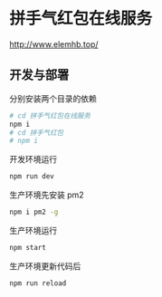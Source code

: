 # 拼手气红包在线服务

http://www.elemhb.top/

## 开发与部署

分别安装两个目录的依赖

```bash
# cd 拼手气红包在线服务
npm i
# cd 拼手气红包
# npm i
```

开发环境运行

```bash
npm run dev
```

生产环境先安装 pm2

```bash
npm i pm2 -g
```

生产环境运行

```bash
npm start
```

生产环境更新代码后

```bash
npm run reload
```

